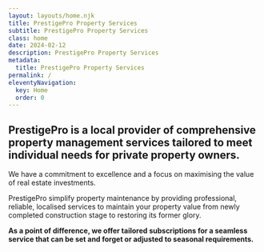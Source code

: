 ```yaml
---
layout: layouts/home.njk
title: PrestigePro Property Services
subtitle: PrestigePro Property Services
class: home
date: 2024-02-12
description: PrestigePro Property Services
metadata:
  title: PrestigePro Property Services
permalink: /
eleventyNavigation:
  key: Home
  order: 0
---
```






## PrestigePro is a local provider of comprehensive property management services tailored to meet individual needs for private property owners. ##
We have a commitment to excellence and a focus on maximising the value of real estate investments. 

PrestigePro simplify property maintenance by providing professional, reliable, localised services to maintain your property value from newly completed construction stage to restoring its former glory. 

**As a point of difference, we offer tailored subscriptions for a seamless service that can be set and forget or adjusted to seasonal requirements.**










